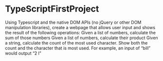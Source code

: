 # TypeScriptFirstProject

Using Typescript and the native DOM APIs (no jQuery or other DOM manipulation libraries), create a webpage that allows user input and shows the result of the following operations:
Given a list of numbers, calculate the sum of those numbers
Given a list of numbers, calculate their product
Given a string, calculate the count of the most used character.  Show both the count and the character that is most used.  For example, an input of “bill” would output “2 l”
